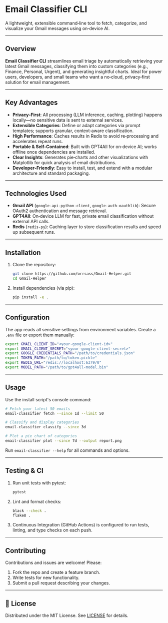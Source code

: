 # Email Classifier CLI

A lightweight, extensible command‑line tool to fetch, categorize, and visualize your Gmail messages using on‑device AI.

---

##  Overview

**Email Classifier CLI** streamlines email triage by automatically retrieving your latest Gmail messages, classifying them into custom categories (e.g., Finance, Personal, Urgent), and generating insightful charts. Ideal for power users, developers, and small teams who want a no‑cloud, privacy‑first solution for email management.

---

##  Key Advantages

* **Privacy‑First**: All processing (LLM inference, caching, plotting) happens locally—no sensitive data is sent to external services.
* **Extensible Categories**: Define or adapt categories via prompt templates; supports granular, context‑aware classification.
* **High Performance**: Caches results in Redis to avoid re‑processing and accelerates repeat runs.
* **Portable & Self‑Contained**: Built with GPT4All for on‑device AI; works offline once dependencies are installed.
* **Clear Insights**: Generates pie‑charts and other visualizations with Matplotlib for quick analysis of email distributions.
* **Developer‑Friendly**: Easy to install, test, and extend with a modular architecture and standard packaging.

---

##  Technologies Used

* **Gmail API** (`google-api-python-client`, `google-auth-oauthlib`): Secure OAuth2 authentication and message retrieval.
* **GPT4All**: On‑device LLM for fast, private email classification without external API calls.
* **Redis** (`redis-py`): Caching layer to store classification results and speed up subsequent runs.

---

##  Installation

1. Clone the repository:

   ```bash
   git clone https://github.com/orrsass/Gmail-Helper.git
   cd Gmail-Helper
   ```
2. Install dependencies (via pip):

   ```bash
   pip install -e .
   ```

---

##  Configuration

The app reads all sensitive settings from environment variables. Create a `.env` file or export them manually:

```bash
export GMAIL_CLIENT_ID="<your-google-client-id>"
export GMAIL_CLIENT_SECRET="<your-google-client-secret>"
export GOOGLE_CREDENTIALS_PATH="/path/to/credentials.json"
export TOKEN_PATH="/path/to/token.pickle"
export REDIS_URL="redis://localhost:6379/0"
export MODEL_PATH="/path/to/gpt4all-model.bin"
```

---

##  Usage

Use the install script's console command:

```bash
# Fetch your latest 50 emails
email-classifier fetch --since 1d --limit 50

# Classify and display categories
email-classifier classify --since 3d

# Plot a pie chart of categories
email-classifier plot --since 7d --output report.png
```

Run `email-classifier --help` for all commands and options.

---

##  Testing & CI

1. Run unit tests with pytest:

   ```bash
   pytest
   ```
2. Lint and format checks:

   ```bash
   black --check .
   flake8 .
   ```
3. Continuous Integration (GitHub Actions) is configured to run tests, linting, and type checks on each push.

---

##  Contributing

Contributions and issues are welcome! Please:

1. Fork the repo and create a feature branch.
2. Write tests for new functionality.
3. Submit a pull request describing your changes.

---

## 📄 License

Distributed under the MIT License. See [LICENSE](LICENSE) for details.
